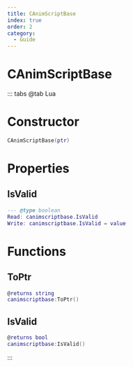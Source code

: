 ```yaml
---
title: CAnimScriptBase
index: true
order: 2
category:
  - Guide
---
```


# CAnimScriptBase

::: tabs
@tab Lua
# Constructor
```lua
CAnimScriptBase(ptr)
```
# Properties
## IsValid 
```lua
--- @type boolean
Read: canimscriptbase.IsValid
Write: canimscriptbase.IsValid = value
```
# Functions
## ToPtr
```lua
@returns string
canimscriptbase:ToPtr()
```
## IsValid
```lua
@returns bool
canimscriptbase:IsValid()
```

:::